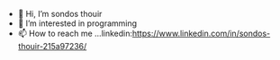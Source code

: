 - 👋 Hi, I’m sondos thouir
- 👀 I’m interested in programming
- 📫 How to reach me ...linkedin:https://www.linkedin.com/in/sondos-thouir-215a97236/ 

<!---
sondos200023/sondos200023 is a ✨ special ✨ repository because its `README.md` (this file) appears on your GitHub profile.
You can click the Preview link to take a look at your changes.
--->
